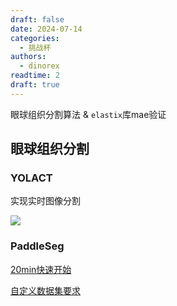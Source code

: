 ```yaml
---
draft: false 
date: 2024-07-14
categories:
  - 挑战杯
authors:
  - dinorex
readtime: 2
draft: true
---
```


眼球组织分割算法 & `elastix`库mae验证

<!-- more -->

## 眼球组织分割

### YOLACT 

实现实时图像分割

<a href="https://www.youtube.com/watch?v=0pMfmo8qfpQ"><img src="https://github.com/DINOREXNB/DINOREXNB.github.io/blob/main/docs/images/tz3-0.png?raw=true"></a>

### PaddleSeg

[20min快速开始](https://github.com/PaddlePaddle/PaddleSeg/blob/release/2.9/docs/whole_process_cn.md)

[自定义数据集要求](https://github.com/PaddlePaddle/PaddleSeg/blob/release/2.9/docs/data/marker/marker_cn.md)
